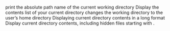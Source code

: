 print the absolute path name of the current working directory
Display the contents list of your current directory
changes the working directory to the user’s home directory
Displaying current directory contents in a long format
Display current directory contents, including hidden files starting with .
